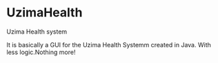 # UzimaHealth
Uzima Health system

It is basically a GUI for the Uzima Health Systemm created in Java. With less logic.Nothing more!
